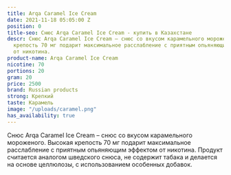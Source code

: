 ```yaml
---
title: Arqa Caramel Ice Cream
date: 2021-11-18 05:05:00 Z
position: 0
title-seo: Снюс Arqa Caramel Ice Cream - купить в Казахстане
descr: Снюс Arqa Caramel Ice Cream – снюс со вкусом карамельного мороженого. Высокая
  крепость 70 мг подарит максимальное расслабление с приятным опьяняющим эффектом
  от никотина.
product-name: Arqa Caramel Ice Cream
nicotine: 70
portions: 20
gram: 20
price: 2500
brand: Russian products
strong: Крепкий
taste: Карамель
image: "/uploads/caramel.png"
has_availability: true
---
```


Снюс Arqa Caramel Ice Cream – снюс со вкусом карамельного мороженого. Высокая крепость 70 мг подарит максимальное расслабление с приятным опьяняющим эффектом от никотина. Продукт считается аналогом шведского снюса, не содержит табака и делается на основе целлюлозы, с использованием особенных добавок.